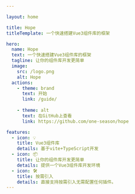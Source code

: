 ```yaml
---

layout: home

title: Hope
titleTemplate: 一个快速搭建Vue3组件库的框架

hero:
  name: Hope
  text: 一个快速搭建Vue3组件库的框架
  tagline: 让你的组件库开发更简单
  image: 
    src: /logo.png
    alt: Hope
  actions:
    - theme: brand
      text: 开始
      link: /guide/
    
    - theme: alt
      text: 在GitHub上查看
      link: https://github.com/one-season/hope

features:
  - icon: 💡
    title: Vue3组件库
    details: 基于vite+TypeScript开发
  - icon: 📦
    title: 让你的组件库开发更简单
    details: 提供一个Vue3组件库开发环境
  - icon: 🛠️
    title: 按需引入
    details: 直接支持按需引入无需配置任何插件。
---
```


<!-- # hoped-ui is coming！！！ -->